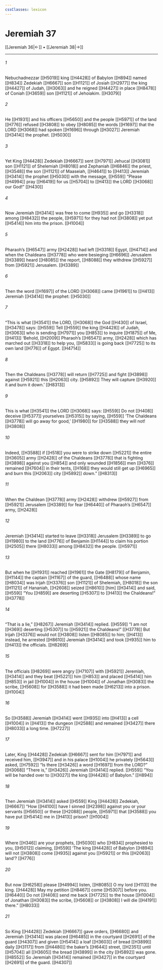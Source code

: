 ```yaml
---
cssClasses: lexicon
---
```


# Jeremiah 37

[[Jeremiah 36|←]] • [[Jeremiah 38|→]]

---

###### 1
Nebuchadnezzar [[H5019]] king [[H4428]] of Babylon [[H894]] named [[H834]] Zedekiah [[H6667]] son [[H1121]] of Josiah [[H2977]] the king [[H4427]] of Judah, [[H3063]] and he reigned [[H4427]] in place [[H8478]] of Coniah [[H3659]] son [[H1121]] of Jehoiakim. [[H3079]]

###### 2
He [[H1931]] and his officers [[H5650]] and the people [[H5971]] of the land [[H776]] refused [[H3808]] to obey [[H8085]] the words [[H1697]] that the LORD [[H3068]] had spoken [[H1696]] through [[H3027]] Jeremiah [[H3414]] the prophet. [[H5030]]

###### 3
Yet King [[H4428]] Zedekiah [[H6667]] sent [[H7971]] Jehucal [[H3081]] son [[H1121]] of Shelemiah [[H8018]] and Zephaniah [[H6846]] the priest, [[H3548]] the son [[H1121]] of Maaseiah, [[H4641]] to [[H413]] Jeremiah [[H3414]] the prophet [[H5030]] with the message, [[H559]] “Please [[H4994]] pray [[H6419]] for us [[H5704]] to [[H413]] the LORD [[H3068]] our God!” [[H430]]

###### 4
Now Jeremiah [[H3414]] was free to come [[H935]] and go [[H3318]] among [[H8432]] the people, [[H5971]] for they had not [[H3808]] yet put [[H5414]] him into the prison. [[H1004]]

###### 5
Pharaoh’s [[H6547]] army [[H2428]] had left [[H3318]] Egypt, [[H4714]] and when the Chaldeans [[H3778]] who were besieging [[H6696]] Jerusalem [[H3389]] heard [[H8085]] the report, [[H8088]] they withdrew [[H5927]] from [[H5921]] Jerusalem. [[H3389]]

###### 6
Then the word [[H1697]] of the LORD [[H3068]] came [[H1961]] to [[H413]] Jeremiah [[H3414]] the prophet: [[H5030]]

###### 7
“This is what [[H3541]] the LORD, [[H3068]] the God [[H430]] of Israel, [[H3478]] says: [[H559]] Tell [[H559]] the king [[H4428]] of Judah, [[H3063]] who is sending [[H7971]] you [[H853]] to inquire [[H1875]] of Me, [[H413]] ‘Behold, [[H2009]] Pharaoh’s [[H6547]] army, [[H2428]] which has marched out [[H3318]] to help you, [[H5833]] is going back [[H7725]] to its own land [[H776]] of Egypt. [[H4714]]

###### 8
Then the Chaldeans [[H3778]] will return [[H7725]] and fight [[H3898]] against [[H5921]] this [[H2063]] city. [[H5892]] They will capture [[H3920]] it and burn it down.’ [[H8313]]

###### 9
This is what [[H3541]] the LORD [[H3068]] says: [[H559]] Do not [[H408]] deceive [[H5377]] yourselves [[H5315]] by saying, [[H559]] ‘The Chaldeans [[H3778]] will go away for good,’ [[H1980]] for [[H3588]] they will not! [[H3808]]

###### 10
Indeed, [[H3588]] if [[H518]] you were to strike down [[H5221]] the entire [[H3605]] army [[H2428]] of the Chaldeans [[H3778]] that is fighting [[H3898]] against you [[H854]] and only wounded [[H1856]] men [[H376]] remained [[H7604]] in their tents, [[H168]] they would still get up [[H6965]] and burn this [[H2063]] city [[H5892]] down.” [[H8313]]

###### 11
When the Chaldean [[H3778]] army [[H2428]] withdrew [[H5927]] from [[H5921]] Jerusalem [[H3389]] for fear [[H6440]] of Pharaoh’s [[H6547]] army, [[H2428]]

###### 12
Jeremiah [[H3414]] started to leave [[H3318]] Jerusalem [[H3389]] to go [[H1980]] to the land [[H776]] of Benjamin [[H1144]] to claim his portion [[H2505]] there [[H8033]] among [[H8432]] the people. [[H5971]]

###### 13
But when he [[H1931]] reached [[H1961]] the Gate [[H8179]] of Benjamin, [[H1144]] the captain [[H1167]] of the guard, [[H6488]] whose name [[H8034]] was Irijah [[H3376]] son [[H1121]] of Shelemiah, [[H8018]] the son [[H1121]] of Hananiah, [[H2608]] seized [[H8610]] [him] [[H3414]] and said, [[H559]] “You [[H859]] are deserting [[H5307]] to [[H413]] the Chaldeans!” [[H3778]]

###### 14
“That is a lie,” [[H8267]] Jeremiah [[H3414]] replied. [[H559]] “I am not [[H369]] deserting [[H5307]] to [[H5921]] the Chaldeans!” [[H3778]] But Irijah [[H3376]] would not [[H3808]] listen [[H8085]] to him; [[H413]] instead, he arrested [[H8610]] Jeremiah [[H3414]] and took [[H935]] him to [[H413]] the officials. [[H8269]]

###### 15
The officials [[H8269]] were angry [[H7107]] with [[H5921]] Jeremiah, [[H3414]] and they beat [[H5221]] him [[H853]] and placed [[H5414]] him [[H853]] in jail [[H1004]] in the house [[H1004]] of Jonathan [[H3083]] the scribe, [[H5608]] for [[H3588]] it had been made [[H6213]] into a prison. [[H1004]]

###### 16
So [[H3588]] Jeremiah [[H3414]] went [[H935]] into [[H413]] a cell [[H1004]] in [[H413]] the dungeon [[H2588]] and remained [[H3427]] there [[H8033]] a long time. [[H7227]]

###### 17
Later, King [[H4428]] Zedekiah [[H6667]] sent for him [[H7971]] and received him, [[H3947]] and in his palace [[H1004]] he privately [[H5643]] asked, [[H7592]] “Is there [[H3426]] a word [[H1697]] from the LORD?” [[H3068]] “There is,” [[H3426]] Jeremiah [[H3414]] replied. [[H559]] “You will be handed over to [[H3027]] the king [[H4428]] of Babylon.” [[H894]]

###### 18
Then Jeremiah [[H3414]] asked [[H559]] King [[H4428]] Zedekiah, [[H6667]] “How [[H4100]] have I sinned [[H2398]] against you  or your servants [[H5650]] or these [[H2088]] people, [[H5971]] that [[H3588]] you have put [[H5414]] me in [[H413]] prison? [[H1004]]

###### 19
Where [[H346]] are your prophets, [[H5030]] who [[H834]] prophesied to you, [[H5012]] claiming, [[H559]] ‘The king [[H4428]] of Babylon [[H894]] will not [[H3808]] come [[H935]] against you [[H5921]] or this [[H2063]] land’? [[H776]]

###### 20
But now [[H6258]] please [[H4994]] listen, [[H8085]] O my lord [[H113]] the king. [[H4428]] May my petition [[H8467]] come [[H5307]] before you. [[H6440]] Do not [[H408]] send me back [[H7725]] to the house [[H1004]] of Jonathan [[H3083]] the scribe, [[H5608]] or [[H3808]] I will die [[H4191]] there.” [[H8033]]

###### 21
So King [[H4428]] Zedekiah [[H6667]] gave orders, [[H6680]] and Jeremiah [[H3414]] was placed [[H6485]] in the courtyard [[H2691]] of the guard [[H4307]] and given [[H5414]] a loaf [[H3603]] of bread [[H3899]] daily [[H3117]] from [[H4480]] the baker’s [[H644]] street, [[H2351]] until [[H5704]] all [[H3605]] the bread [[H3899]] in the city [[H5892]] was gone. [[H8552]] So Jeremiah [[H3414]] remained [[H3427]] in the courtyard [[H2691]] of the guard. [[H4307]]

